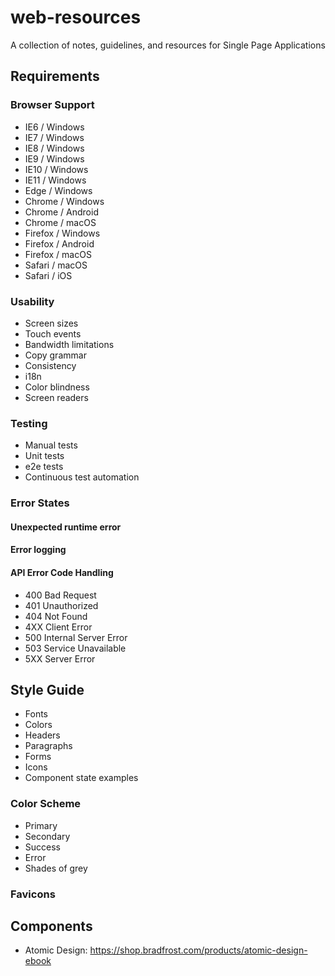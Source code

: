 # web-resources
A collection of notes, guidelines, and resources for Single Page Applications

## Requirements

### Browser Support
* IE6 / Windows
* IE7 / Windows
* IE8 / Windows
* IE9 / Windows
* IE10 / Windows
* IE11 / Windows
* Edge / Windows
* Chrome / Windows
* Chrome / Android
* Chrome / macOS
* Firefox / Windows
* Firefox / Android
* Firefox / macOS
* Safari / macOS
* Safari / iOS

### Usability
* Screen sizes
* Touch events
* Bandwidth limitations
* Copy grammar
* Consistency
* i18n
* Color blindness
* Screen readers

### Testing
* Manual tests
* Unit tests
* e2e tests
* Continuous test automation

### Error States

#### Unexpected runtime error

#### Error logging

#### API Error Code Handling
* 400 Bad Request
* 401 Unauthorized
* 404 Not Found
* 4XX Client Error
* 500 Internal Server Error
* 503 Service Unavailable
* 5XX Server Error

## Style Guide
* Fonts
* Colors
* Headers
* Paragraphs
* Forms
* Icons
* Component state examples

### Color Scheme
* Primary
* Secondary
* Success
* Error
* Shades of grey

### Favicons

## Components
* Atomic Design: https://shop.bradfrost.com/products/atomic-design-ebook

